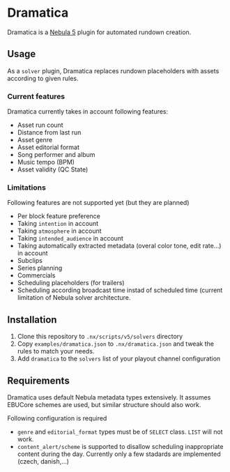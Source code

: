 # Dramatica

Dramatica is a [Nebula 5](https://github.com/nebulabroadcast/nebula) plugin for automated rundown creation.

Usage
-----

As a `solver` plugin, Dramatica replaces rundown placeholders with assets according to
given rules.

### Current features

Dramatica currently takes in account following features:

 - Asset run count
 - Distance from last run
 - Asset genre
 - Asset editorial format
 - Song performer and album
 - Music tempo (BPM)
 - Asset validity (QC State)

### Limitations

Following features are not supported yet (but they are planned)

 - Per block feature preference
 - Taking `intention` in account
 - Taking `atmosphere` in account
 - Taking `intended_audience` in account
 - Taking automatically extracted metadata (overal color tone, edit rate...) in account
 - Subclips
 - Series planning
 - Commercials
 - Scheduling placeholders (for trailers)
 - Scheduling according broadcast time instad of scheduled time
   (current limitation of Nebula solver architecture.

Installation
------------

1. Clone this repository to `.nx/scripts/v5/solvers` directory
2. Copy `examples/dramatica.json` to `.nx/dramatica.json` and tweak the rules to match your needs.
3. Add `dramatica` to the `solvers` list of your playout channel configuration

## Requirements

Dramatica uses default Nebula metadata types extensively.
It assumes EBUCore schemes are used, but similar structure should also work.

Following configuration is required

 - `genre` and `editorial_format` types must be of `SELECT` class. `LIST` will not work.
 - `content_alert/scheme` is supported to disallow scheduling inappropriate content
    during the day. Currently only a few stadards are implemented (czech, danish,...)
